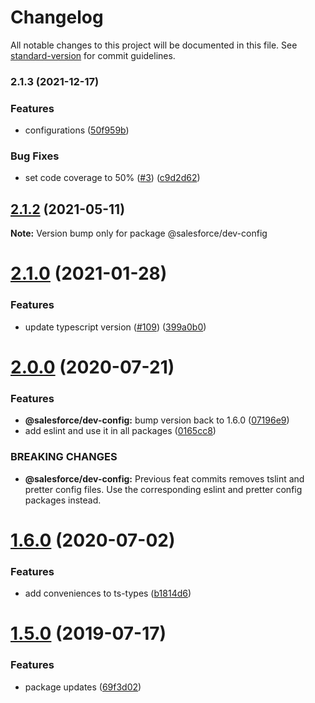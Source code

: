 # Changelog

All notable changes to this project will be documented in this file. See [standard-version](https://github.com/conventional-changelog/standard-version) for commit guidelines.

### 2.1.3 (2021-12-17)


### Features

* configurations ([50f959b](https://github.com/forcedotcom/dev-config/commit/50f959b2fe99508a8a0c8b460dc4bf2c22e6abe6))


### Bug Fixes

* set code coverage to 50% ([#3](https://github.com/forcedotcom/dev-config/issues/3)) ([c9d2d62](https://github.com/forcedotcom/dev-config/commit/c9d2d6210dade817963e743648670c8d50ffb646))

## [2.1.2](https://github.com/forcedotcom/sfdx-dev-packages/compare/@salesforce/dev-config@2.1.0...@salesforce/dev-config@2.1.2) (2021-05-11)

**Note:** Version bump only for package @salesforce/dev-config





# [2.1.0](https://github.com/forcedotcom/sfdx-dev-packages/compare/@salesforce/dev-config@2.0.0...@salesforce/dev-config@2.1.0) (2021-01-28)


### Features

* update typescript version ([#109](https://github.com/forcedotcom/sfdx-dev-packages/issues/109)) ([399a0b0](https://github.com/forcedotcom/sfdx-dev-packages/commit/399a0b03aa831f25511bb3391702c10dc5c4a488))





# [2.0.0](https://github.com/forcedotcom/sfdx-dev-packages/compare/@salesforce/dev-config@1.6.0...@salesforce/dev-config@2.0.0) (2020-07-21)


### Features

* **@salesforce/dev-config:** bump version back to 1.6.0 ([07196e9](https://github.com/forcedotcom/sfdx-dev-packages/commit/07196e9719b0a5ace2c9a620af8012501c06c6e6))
* add eslint and use it in all packages ([0165cc8](https://github.com/forcedotcom/sfdx-dev-packages/commit/0165cc8853079c7f987dddfb60ced3efb00deea0))


### BREAKING CHANGES

* **@salesforce/dev-config:** Previous feat commits removes tslint and pretter config files. Use the
corresponding eslint and pretter config packages instead.





# [1.6.0](https://github.com/forcedotcom/sfdx-dev-packages/compare/@salesforce/dev-config@1.5.0...@salesforce/dev-config@1.6.0) (2020-07-02)


### Features

* add conveniences to ts-types ([b1814d6](https://github.com/forcedotcom/sfdx-dev-packages/commit/b1814d6))





# [1.5.0](https://github.com/forcedotcom/sfdx-dev-packages/compare/@salesforce/dev-config@1.4.4...@salesforce/dev-config@1.5.0) (2019-07-17)


### Features

* package updates ([69f3d02](https://github.com/forcedotcom/sfdx-dev-packages/commit/69f3d02))
